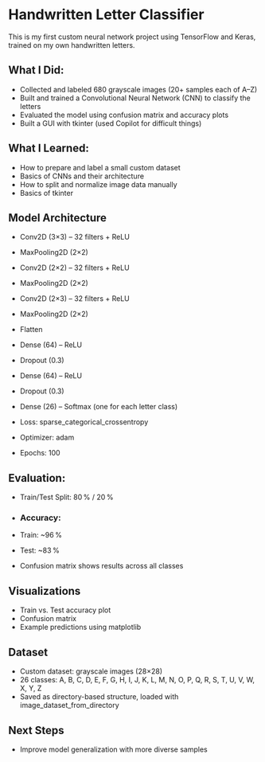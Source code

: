 # Handwritten Letter Classifier

This is my first custom neural network project using TensorFlow and Keras, trained on my own handwritten letters.

## What I Did:

- Collected and labeled 680 grayscale images (20+ samples each of A–Z)
- Built and trained a Convolutional Neural Network (CNN) to classify the letters
- Evaluated the model using confusion matrix and accuracy plots
- Built a GUI with tkinter (used Copilot for difficult things)

## What I Learned:

- How to prepare and label a small custom dataset
- Basics of CNNs and their architecture
- How to split and normalize image data manually
- Basics of tkinter

## Model Architecture

- Conv2D (3×3) – 32 filters + ReLU
- MaxPooling2D (2×2)
- Conv2D (2×2) – 32 filters + ReLU
- MaxPooling2D (2×2)
- Conv2D (2×3) – 32 filters + ReLU
- MaxPooling2D (2×2)
- Flatten
- Dense (64) – ReLU
- Dropout (0.3)
- Dense (64) – ReLU
- Dropout (0.3)
- Dense (26) – Softmax (one for each letter class)

- Loss: sparse_categorical_crossentropy
- Optimizer: adam
- Epochs: 100

## Evaluation:

- Train/Test Split: 80 % / 20 %

- ### Accuracy:
- Train: ~96 %
- Test: ~83 %

- Confusion matrix shows results across all classes

## Visualizations

- Train vs. Test accuracy plot
- Confusion matrix
- Example predictions using matplotlib

## Dataset

- Custom dataset: grayscale images (28×28)
- 26 classes: A, B, C, D, E, F, G, H, I, J, K, L, M, N, O, P, Q, R, S, T, U, V, W, X, Y, Z
- Saved as directory-based structure, loaded with image_dataset_from_directory

## Next Steps

- Improve model generalization with more diverse samples
